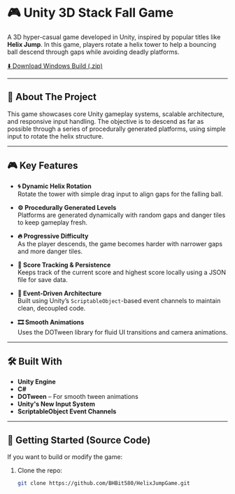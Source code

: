# 🎮 Unity 3D Stack Fall Game

A 3D hyper-casual game developed in Unity, inspired by popular titles like **Helix Jump**. In this game, players rotate a helix tower to help a bouncing ball descend through gaps while avoiding deadly platforms.

[⬇️ Download Windows Build (.zip)](https://github.com/BHBit580/HelixJumpGame/releases/download/V/WindowsBuild.zip)

---

## 🧩 About The Project

This game showcases core Unity gameplay systems, scalable architecture, and responsive input handling. The objective is to descend as far as possible through a series of procedurally generated platforms, using simple input to rotate the helix structure.

---

## 🎮 Key Features

- **🌀 Dynamic Helix Rotation**  
  Rotate the tower with simple drag input to align gaps for the falling ball.

- **⚙️ Procedurally Generated Levels**  
  Platforms are generated dynamically with random gaps and danger tiles to keep gameplay fresh.

- **🔥 Progressive Difficulty**  
  As the player descends, the game becomes harder with narrower gaps and more danger tiles.

- **💾 Score Tracking & Persistence**  
  Keeps track of the current score and highest score locally using a JSON file for save data.

- **📣 Event-Driven Architecture**  
  Built using Unity’s `ScriptableObject`-based event channels to maintain clean, decoupled code.

- **🎞️ Smooth Animations**  
  Uses the DOTween library for fluid UI transitions and camera animations.

---

## 🛠️ Built With

- **Unity Engine**
- **C#**
- **DOTween** – For smooth tween animations
- **Unity's New Input System**
- **ScriptableObject Event Channels**

---

## 🚀 Getting Started (Source Code)

If you want to build or modify the game:

1. Clone the repo:
   ```bash
   git clone https://github.com/BHBit580/HelixJumpGame.git
